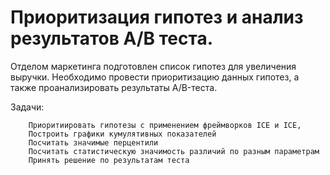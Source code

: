 
# Приоритизация гипотез и анализ результатов А/В теста.

Отделом маркетинга подготовлен список гипотез для увеличения выручки. Необходимо провести приоритизацию данных гипотез, а также проанализировать результаты A/B-теста. 

Задачи: 
        
        Приоритиировать гипотезы с применением фреймворков ICE и ICE, 
        Построить графики кумулятивных показателей
        Посчитать значимые перцентили
        Посчитать статистическую значимость различий по разным параметрам
        Принять решение по результатам теста
